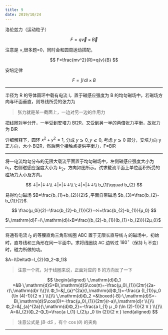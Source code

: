 ```yaml
---
title: 9
date: 2019/10/24
---
```


洛伦兹力（运动粒子）

$$
F=q\vec{v}×\vec{B}
$$

注意是 ×,很多题=0，同时会和圆周运动搭配，

$$
F=\frac{mv^2}{R}=q{v}{B}
$$

安培定律

$$
F=∫_{}^{}{I\,\mathrm{d}l×B}
$$

---

半径为 R 的导体圆环中载有电流 I，置于磁感应强度为 B 的均匀磁场中，若磁场方向与环面垂直，则导线所受的张力为

> 张力就是某一截面上，一边对另一边的作用力

把线圈对半分开，一半受到安培力 BI2R，又受到另一半的两倍张力平衡，故张力为 BIR

详细解释下，圆环 $x^2+y^2=1$, 分成 $y⩾0,y⩽0$, 考虑 $y⩾0$ 部分，安培力向 y 正方向，大小 BI2R，然后两个接触点提供平衡力，F=BIR

---

将一电流均匀分布的无限大载流平面置于均匀磁场中，左侧磁感应强度大小为 $b_{1}$，右侧磁感应强度大小为 $b_{2}$，方向如图所示。试求载流平面上单位面积所受的磁场力大小及方向。

$$
↓|×|↓↓\\
↓|×|↓↓\\
\;↓|×|↓↓\\
b_{1}\qquad b_{2}
$$

易得均匀磁场 $B=\frac{b_{1}+b_{2}}{2}$ ,平面自带磁场 $b_{3}=\frac{b_{2}-b_{1}}{2}$.

$$
\frac{μ_0i}{2}=\frac{b_{2}-b_{1}}{2}⟹i=\frac{b_{2}-b_{1}}{μ_0}
$$

$\,\mathrm{d}F=i\,\mathrm{d}l×B=\frac{(b_{2}-b_{1})(b_{1}+b_{2})}{2μ_0}$

---

将通有电流 $I_{2}$ 的等腰直角三角形线圈 ABC 置于无限长直导线 $I_{1}$ 的磁场中，初始时，直导线和三角形在同一平面中。求将线圈绕 AC 边转过 $180^\circ$（保持 $I_{1}$ 不变）时，磁力所做的功。

$A=I\DeltaΦ=I_{2}(Φ_2-Φ_1)$

> 注意一个坑，对于线圈来说，正面对应的 B 的方向反了一下

$$
\begin{aligned}
\,\mathrm{d}Φ_1 =&B⋅\,\mathrm{d}S=B\,\mathrm{d}S\cos(π)=-\frac{μ_0I_{1}}{2πr}(2a-r)\,\mathrm{d}r
\\{}\\
Φ_1=&∫_{a}^{2a}{\,\mathrm{d}Φ_1}=-\frac{a {I_{1}}μ_0 (\ln (4)-1)}{2 π }
\\{}\\
\,\mathrm{d}Φ_2 =&\boxed{-B}⋅\,\mathrm{d}S=-B\,\mathrm{d}S\cos(0)=-\frac{μ_0I_{1}}{2πr}(r-a)\,\mathrm{d}r
\\{}\\
Φ_2=&∫_{a}^{2a}{\,\mathrm{d}Φ_2}=-\frac{a I_{1} μ _0 (\ln (2)-1)}{2 π }
\\{}\\
A=&I_{2}(Φ_2-Φ_1)=\frac{a I_{1} I_{2}μ _0 \ln (2)}{2 π }
\end{aligned}
$$

> 注意公式是 $∫{B⋅}\,\mathrm{d}{S}$ ，有个 $\cos(θ)$ 的夹角

---
